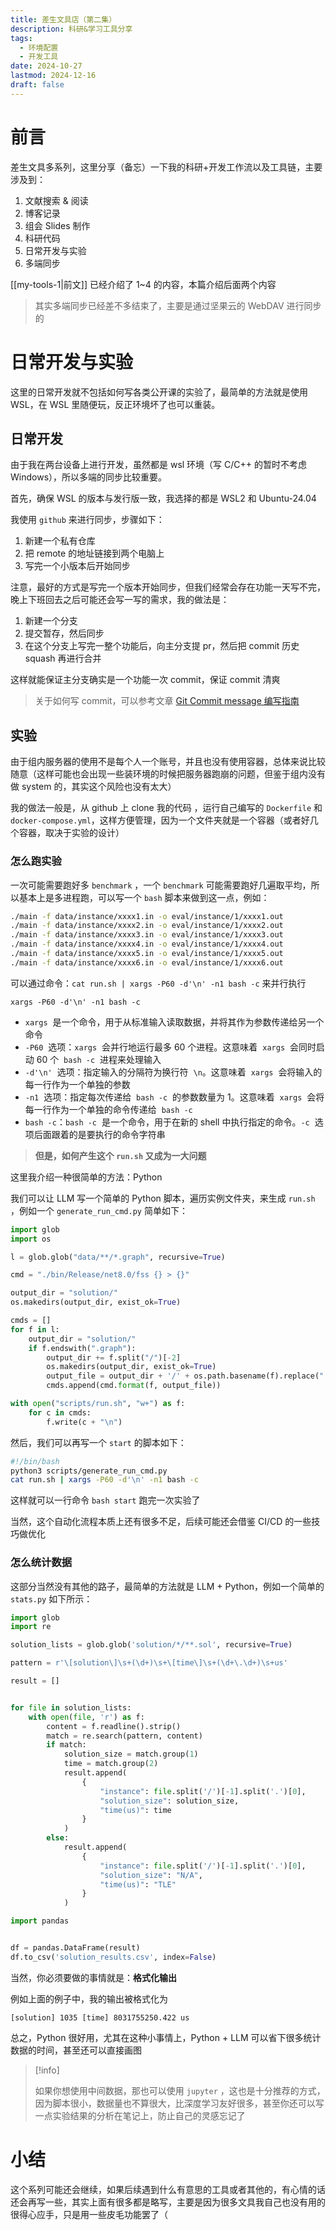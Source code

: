 ```yaml
---
title: 差生文具店（第二集）
description: 科研&学习工具分享
tags:
  - 环境配置
  - 开发工具
date: 2024-10-27
lastmod: 2024-12-16
draft: false
---
```


# 前言

差生文具多系列，这里分享（备忘）一下我的科研+开发工作流以及工具链，主要涉及到：

1. 文献搜索 & 阅读
2. 博客记录
3. 组会 Slides 制作
4. 科研代码
5. 日常开发与实验
6. 多端同步

[[my-tools-1|前文]] 已经介绍了 1~4 的内容，本篇介绍后面两个内容

> 其实多端同步已经差不多结束了，主要是通过坚果云的 WebDAV 进行同步的

# 日常开发与实验

这里的日常开发就不包括如何写各类公开课的实验了，最简单的方法就是使用 WSL，在 WSL 里随便玩，反正环境坏了也可以重装。

## 日常开发

由于我在两台设备上进行开发，虽然都是 wsl 环境（写 C/C++ 的暂时不考虑 Windows），所以多端的同步比较重要。

首先，确保 WSL 的版本与发行版一致，我选择的都是 WSL2 和 Ubuntu-24.04

我使用 `github` 来进行同步，步骤如下：

1. 新建一个私有仓库
2. 把 remote 的地址链接到两个电脑上
3. 写完一个小版本后开始同步

注意，最好的方式是写完一个版本开始同步，但我们经常会存在功能一天写不完，晚上下班回去之后可能还会写一写的需求，我的做法是：

1. 新建一个分支
2. 提交暂存，然后同步
3. 在这个分支上写完一整个功能后，向主分支提 pr，然后把 commit 历史 squash 再进行合并

这样就能保证主分支确实是一个功能一次 commit，保证 commit 清爽

> 关于如何写 commit，可以参考文章 [Git Commit message 编写指南](https://help.gitee.com/enterprise/code-manage/Git%20%E7%9F%A5%E8%AF%86%E5%A4%A7%E5%85%A8/Git%20Commit%20message%20%E7%BC%96%E5%86%99%E6%8C%87%E5%8D%97)

## 实验

由于组内服务器的使用不是每个人一个账号，并且也没有使用容器，总体来说比较随意（这样可能也会出现一些装环境的时候把服务器跑崩的问题，但鉴于组内没有做 system 的，其实这个风险也没有太大）

我的做法一般是，从 github 上 clone 我的代码 ，运行自己编写的 `Dockerfile` 和 `docker-compose.yml`，这样方便管理，因为一个文件夹就是一个容器（或者好几个容器，取决于实验的设计）

### 怎么跑实验

一次可能需要跑好多 `benchmark` ，一个 `benchmark` 可能需要跑好几遍取平均，所以基本上是多进程跑，可以写一个 `bash` 脚本来做到这一点，例如：

```bash
./main -f data/instance/xxxx1.in -o eval/instance/1/xxxx1.out
./main -f data/instance/xxxx2.in -o eval/instance/1/xxxx2.out
./main -f data/instance/xxxx3.in -o eval/instance/1/xxxx3.out
./main -f data/instance/xxxx4.in -o eval/instance/1/xxxx4.out
./main -f data/instance/xxxx5.in -o eval/instance/1/xxxx5.out
./main -f data/instance/xxxx6.in -o eval/instance/1/xxxx6.out
```

可以通过命令：`cat run.sh | xargs -P60 -d'\n' -n1 bash -c` 来并行执行

`xargs -P60 -d'\n' -n1 bash -c`

- `xargs`  是一个命令，用于从标准输入读取数据，并将其作为参数传递给另一个命令
- `-P60`  选项：`xargs`  会并行地运行最多 60 个进程。这意味着  `xargs`  会同时启动 60 个  `bash -c`  进程来处理输入
- `-d'\n'`  选项：指定输入的分隔符为换行符  `\n`。这意味着  `xargs`  会将输入的每一行作为一个单独的参数
- `-n1`  选项：指定每次传递给  `bash -c`  的参数数量为 1。这意味着  `xargs`  会将每一行作为一个单独的命令传递给  `bash -c`
- `bash -c`：`bash -c`  是一个命令，用于在新的 shell 中执行指定的命令。`-c`  选项后面跟着的是要执行的命令字符串

> **但是，如何产生这个 `run.sh` 又成为一大问题**

这里我介绍一种很简单的方法：Python

我们可以让 LLM 写一个简单的 Python 脚本，遍历实例文件夹，来生成 `run.sh` ，例如一个 `generate_run_cmd.py` 简单如下：

```python
import glob
import os

l = glob.glob("data/**/*.graph", recursive=True)

cmd = "./bin/Release/net8.0/fss {} > {}"

output_dir = "solution/"
os.makedirs(output_dir, exist_ok=True)

cmds = []
for f in l:
    output_dir = "solution/"
    if f.endswith(".graph"):
        output_dir += f.split("/")[-2]
        os.makedirs(output_dir, exist_ok=True)
        output_file = output_dir + '/' + os.path.basename(f).replace(".graph", ".sol")
        cmds.append(cmd.format(f, output_file))

with open("scripts/run.sh", "w+") as f:
    for c in cmds:
        f.write(c + "\n")

```

然后，我们可以再写一个 `start` 的脚本如下：

```bash
#!/bin/bash
python3 scripts/generate_run_cmd.py
cat run.sh | xargs -P60 -d'\n' -n1 bash -c
```

这样就可以一行命令 `bash start` 跑完一次实验了

当然，这个自动化流程本质上还有很多不足，后续可能还会借鉴 CI/CD 的一些技巧做优化

### 怎么统计数据

这部分当然没有其他的路子，最简单的方法就是 LLM + Python，例如一个简单的 `stats.py` 如下所示：

```python
import glob
import re

solution_lists = glob.glob('solution/*/**.sol', recursive=True)

pattern = r'\[solution\]\s+(\d+)\s+\[time\]\s+(\d+\.\d+)\s+us'

result = []


for file in solution_lists:
    with open(file, 'r') as f:
        content = f.readline().strip()
        match = re.search(pattern, content)
        if match:
            solution_size = match.group(1)
            time = match.group(2)
            result.append(
                {
                    "instance": file.split('/')[-1].split('.')[0],
                    "solution_size": solution_size,
                    "time(us)": time
                }
            )
        else:
            result.append(
                {
                    "instance": file.split('/')[-1].split('.')[0],
                    "solution_size": "N/A",
                    "time(us)": "TLE"
                }
            )

import pandas


df = pandas.DataFrame(result)
df.to_csv('solution_results.csv', index=False)

```

当然，你必须要做的事情就是：**格式化输出**

例如上面的例子中，我的输出被格式化为

```plaintext
[solution] 1035 [time] 8031755250.422 us
```

总之，Python 很好用，尤其在这种小事情上，Python + LLM 可以省下很多统计数据的时间，甚至还可以直接画图

> [!info]
>
> 如果你想使用中间数据，那也可以使用 `jupyter` ，这也是十分推荐的方式，因为脚本很小，数据量也不算很大，比深度学习友好很多，甚至你还可以写一点实验结果的分析在笔记上，防止自己的灵感忘记了

# 小结

这个系列可能还会继续，如果后续遇到什么有意思的工具或者其他的，有心情的话还会再写一些，其实上面有很多都是略写，主要是因为很多文具我自己也没有用的很得心应手，只是用一些皮毛功能罢了（
